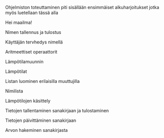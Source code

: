 Ohjelmiston toteuttaminen piti sisällään ensimmäiset alkuharjoitukset jotka myös luetellaan tässä alla

Hei maailma!

Nimen tallennus ja tulostus

Käyttäjän tervhedys nimellä

Aritmeettiset operaattorit

Lämpötilamuunnin

Lämpötilat

Listan luominen erilaisilla muuttujilla

Nimilista

Lämpötilojen käsittely

Tietojen tallentaminen sanakirjaan ja tulostaminen

Tietojen päivittäminen sanakirjaan

Arvon hakeminen sanakirjasta